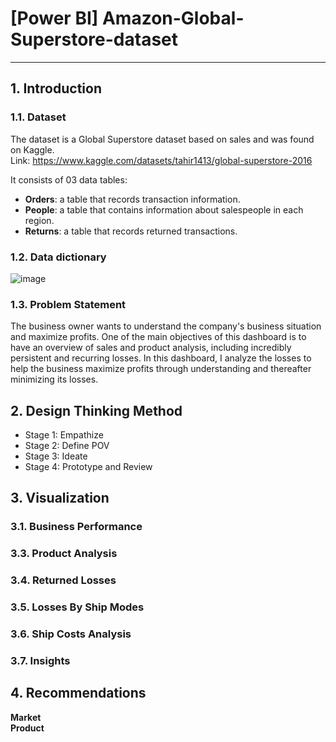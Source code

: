 # [Power BI] Amazon-Global-Superstore-dataset
---
## 1. Introduction  
### 1.1. Dataset
The dataset is a Global Superstore dataset based on sales and was found on Kaggle.   
Link: https://www.kaggle.com/datasets/tahir1413/global-superstore-2016  

It consists of 03 data tables:
- **Orders**: a table that records transaction information.
- **People**: a table that contains information about salespeople in each region.
- **Returns**: a table that records returned transactions.

### 1.2. Data dictionary
![image](https://github.com/user-attachments/assets/87d8ab28-2d34-4857-8ba7-81505e1ec4d7)

### 1.3. Problem Statement
The business owner wants to understand the company's business situation and maximize profits. One of the main objectives of this dashboard is to have an overview of sales and product analysis, including incredibly persistent and recurring losses. In this dashboard, I analyze the losses to help the business maximize profits through understanding and thereafter minimizing its losses. 

## 2. Design Thinking Method
- Stage 1: Empathize
- Stage 2: Define POV
- Stage 3: Ideate
- Stage 4: Prototype and Review

## 3. Visualization
### 3.1. Business Performance
### 3.3. Product Analysis
### 3.4. Returned Losses 
### 3.5. Losses By Ship Modes 
### 3.6. Ship Costs Analysis 
### 3.7. Insights 

## 4. Recommendations
**Market**  
**Product**
